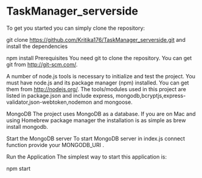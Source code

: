 # TaskManager_serverside

To get you started you can simply clone the repository:

git clone https://github.com/Kritika176/TaskManager_serverside.git
and install the dependencies

npm install
Prerequisites
You need git to clone the repository. You can get git from http://git-scm.com/.

A number of node.js tools is necessary to initialize and test the project. You must have node.js and its package manager (npm) installed. You can get them from http://nodejs.org/. The tools/modules used in this project are listed in package.json and include express, mongodb,bcryptjs,express-validator,json-webtoken,nodemon and mongoose.

MongoDB
The project uses MongoDB as a database. If you are on Mac and using Homebrew package manager the installation is as simple as brew install mongodb.



Start the MongoDB server
To start MongoDB server in index.js connect function provide your MONGODB_URI .

Run the Application
The simplest way to start this application is:

npm start
